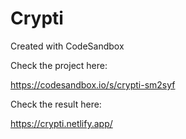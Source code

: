 # Crypti

Created with CodeSandbox

Check the project here:

https://codesandbox.io/s/crypti-sm2syf

Check the result here:

https://crypti.netlify.app/
